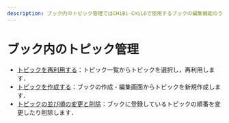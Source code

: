 ```yaml
---
description: ブック内のトピック管理ではCHiBi-CHiLOで使用するブックの編集機能のうち，必須でない機能の設定について解説しています．
---
```


# ブック内のトピック管理

* [トピックを再利用する](reuse-topic.md)：トピック一覧からトピックを選択し，再利用します．
* [トピックを作成する](broken-reference)：ブックの作成・編集画面からトピックを新規作成します．
* [トピックの並び順の変更と削除](topic-order.md)：ブックに登録しているトピックの順番を変更したり削除します．
